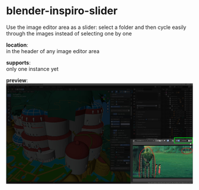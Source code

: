 # blender-inspiro-slider
Use the image editor area as a slider: select a folder and then cycle easily through the images instead of selecting one by one 

__location__:\
in the header of any image editor area

__supports__:\
only one instance yet

__preview__:\
![](preview-slider.jpg)


